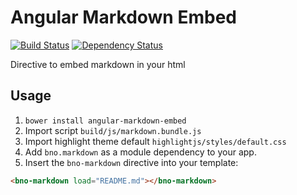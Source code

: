 # Angular Markdown Embed

[![Build Status](https://travis-ci.org/brunobertolini/angular-markdown-embed.png)](https://travis-ci.org/brunobertolini/angular-markdown-embed) [![Dependency Status](https://gemnasium.com/brunobertolini/angular-markdown-embed.svg)](https://gemnasium.com/brunobertolini/angular-markdown-embed)

Directive to embed markdown in your html

## Usage

1. `bower install angular-markdown-embed`
2. Import script `build/js/markdown.bundle.js`
3. Import highlight theme default `highlightjs/styles/default.css`
4. Add `bno.markdown` as a module dependency to your app.
5. Insert the `bno-markdown` directive into your template:

```html
<bno-markdown load="README.md"></bno-markdown>
```
